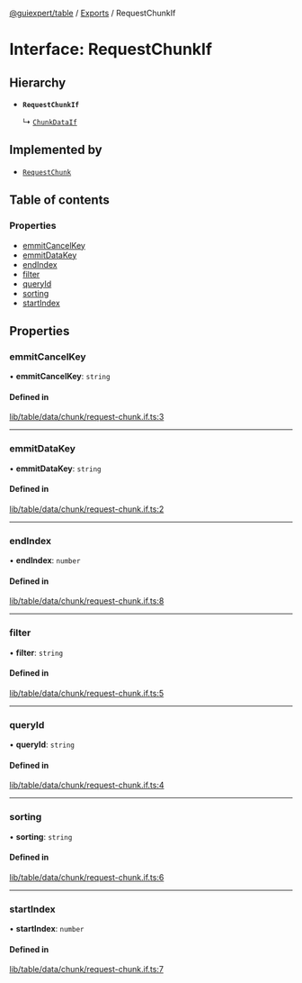 [@guiexpert/table](../README.md) / [Exports](../modules.md) / RequestChunkIf

# Interface: RequestChunkIf

## Hierarchy

- **`RequestChunkIf`**

  ↳ [`ChunkDataIf`](ChunkDataIf.md)

## Implemented by

- [`RequestChunk`](../classes/RequestChunk.md)

## Table of contents

### Properties

- [emmitCancelKey](RequestChunkIf.md#emmitcancelkey)
- [emmitDataKey](RequestChunkIf.md#emmitdatakey)
- [endIndex](RequestChunkIf.md#endindex)
- [filter](RequestChunkIf.md#filter)
- [queryId](RequestChunkIf.md#queryid)
- [sorting](RequestChunkIf.md#sorting)
- [startIndex](RequestChunkIf.md#startindex)

## Properties

### emmitCancelKey

• **emmitCancelKey**: `string`

#### Defined in

[lib/table/data/chunk/request-chunk.if.ts:3](https://github.com/guiexperttable/ge-table/blob/a7cb25d/libs/table/src/lib/table/data/chunk/request-chunk.if.ts#L3)

___

### emmitDataKey

• **emmitDataKey**: `string`

#### Defined in

[lib/table/data/chunk/request-chunk.if.ts:2](https://github.com/guiexperttable/ge-table/blob/a7cb25d/libs/table/src/lib/table/data/chunk/request-chunk.if.ts#L2)

___

### endIndex

• **endIndex**: `number`

#### Defined in

[lib/table/data/chunk/request-chunk.if.ts:8](https://github.com/guiexperttable/ge-table/blob/a7cb25d/libs/table/src/lib/table/data/chunk/request-chunk.if.ts#L8)

___

### filter

• **filter**: `string`

#### Defined in

[lib/table/data/chunk/request-chunk.if.ts:5](https://github.com/guiexperttable/ge-table/blob/a7cb25d/libs/table/src/lib/table/data/chunk/request-chunk.if.ts#L5)

___

### queryId

• **queryId**: `string`

#### Defined in

[lib/table/data/chunk/request-chunk.if.ts:4](https://github.com/guiexperttable/ge-table/blob/a7cb25d/libs/table/src/lib/table/data/chunk/request-chunk.if.ts#L4)

___

### sorting

• **sorting**: `string`

#### Defined in

[lib/table/data/chunk/request-chunk.if.ts:6](https://github.com/guiexperttable/ge-table/blob/a7cb25d/libs/table/src/lib/table/data/chunk/request-chunk.if.ts#L6)

___

### startIndex

• **startIndex**: `number`

#### Defined in

[lib/table/data/chunk/request-chunk.if.ts:7](https://github.com/guiexperttable/ge-table/blob/a7cb25d/libs/table/src/lib/table/data/chunk/request-chunk.if.ts#L7)
